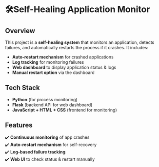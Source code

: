 # 🛠Self-Healing Application Monitor  

## Overview  
This project is a **self-healing system** that monitors an application, detects failures, and automatically restarts the process if it crashes. It includes:  
- **Auto-restart mechanism** for crashed applications  
- **Log tracking** for monitoring failures  
- **Web dashboard** to display application status & logs  
- **Manual restart option** via the dashboard  

## Tech Stack  
- **Python** (for process monitoring)  
- **Flask** (backend API for web dashboard)  
- **JavaScript + HTML + CSS** (frontend for monitoring)  

## Features  
✔️ **Continuous monitoring** of app crashes  
✔️ **Auto-restart mechanism** for self-recovery  
✔️ **Log-based failure tracking**  
✔️ **Web UI** to check status & restart manually  

  
